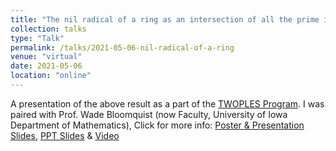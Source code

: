 ```yaml
---
title: "The nil radical of a ring as an intersection of all the prime ideals of the ring"
collection: talks
type: "Talk"
permalink: /talks/2021-05-06-nil-radical-of-a-ring
venue: "virtual"
date: 2021-05-06
location: "online"
---
```


A presentation of the above result as a part of the [TWOPLES Program](https://sites.google.com/view/twoples/home). I was paired with Prof. Wade Bloomquist (now Faculty, University of Iowa Department of Mathematics), Click for more info: [Poster & Presentation Slides](https://drive.google.com/file/d/1lZvbXWdcYZdcPS-5w30wNWrvGmGAwnDa/view?usp=sharing), [PPT Slides](https://drive.google.com/file/d/1d8_SkxE01YgU7IjX2LD52pnPG2pdIHvg/view?usp=sharing) & [Video](https://drive.google.com/file/d/1kWiX6CmnFot8RGJg1WXsgcPLBIexlUMt/view?usp=sharing)
